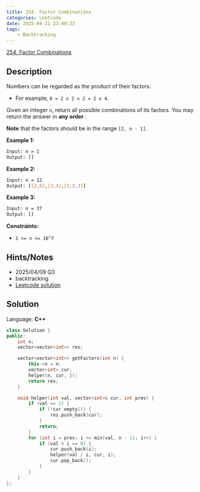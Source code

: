```yaml
---
title: 254. Factor Combinations
categories: Leetcode
date: 2025-04-11 23:49:23
tags:
    - Backtracking
---
```


[254. Factor Combinations](https://leetcode.com/problems/factor-combinations/description/?envType=company&envId=linkedin&favoriteSlug=linkedin-six-months)

## Description

Numbers can be regarded as the product of their factors.

- For example, `8 = 2 x 2 x 2 = 2 x 4`.

Given an integer `n`, return all possible combinations of its factors. You may return the answer in **any order** .

**Note**  that the factors should be in the range `[2, n - 1]`.

**Example 1:**

```bash
Input: n = 1
Output: []
```

**Example 2:**

```bash
Input: n = 12
Output: [[2,6],[3,4],[2,2,3]]
```

**Example 3:**

```bash
Input: n = 37
Output: []
```

**Constraints:**

- `1 <= n <= 10^7`

## Hints/Notes

- 2025/04/09 Q3
- backtracking
- [Leetcode solution](https://leetcode.com/problems/factor-combinations/editorial/?envType=company&envId=linkedin&favoriteSlug=linkedin-six-months)

## Solution

Language: **C++**

```C++
class Solution {
public:
    int n;
    vector<vector<int>> res;

    vector<vector<int>> getFactors(int n) {
        this->n = n;
        vector<int> cur;
        helper(n, cur, 2);
        return res;
    }

    void helper(int val, vector<int>& cur, int prev) {
        if (val == 1) {
            if (!cur.empty()) {
                res.push_back(cur);
            }
            return;
        }
        for (int i = prev; i <= min(val, n - 1); i++) {
            if (val % i == 0) {
                cur.push_back(i);
                helper(val / i, cur, i);
                cur.pop_back();
            }
        }
    }
};
```
